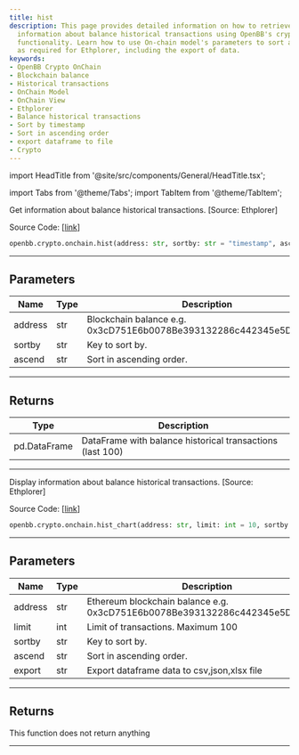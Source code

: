 ```yaml
---
title: hist
description: This page provides detailed information on how to retrieve and display
  information about balance historical transactions using OpenBB's crypto.onchain
  functionality. Learn how to use On-chain model's parameters to sort and limit transactions
  as required for Ethplorer, including the export of data.
keywords:
- OpenBB Crypto OnChain
- Blockchain balance
- Historical transactions
- OnChain Model
- OnChain View
- Ethplorer
- Balance historical transactions
- Sort by timestamp
- Sort in ascending order
- export dataframe to file
- Crypto
---
```


import HeadTitle from '@site/src/components/General/HeadTitle.tsx';

<HeadTitle title="crypto.onchain.hist - Reference | OpenBB SDK Docs" />

import Tabs from '@theme/Tabs';
import TabItem from '@theme/TabItem';

<Tabs>
<TabItem value="model" label="Model" default>

Get information about balance historical transactions. [Source: Ethplorer]

Source Code: [[link](https://github.com/OpenBB-finance/OpenBBTerminal/tree/main/openbb_terminal/cryptocurrency/onchain/ethplorer_model.py#L336)]

```python wordwrap
openbb.crypto.onchain.hist(address: str, sortby: str = "timestamp", ascend: bool = True)
```

---

## Parameters

| Name | Type | Description | Default | Optional |
| ---- | ---- | ----------- | ------- | -------- |
| address | str | Blockchain balance e.g. 0x3cD751E6b0078Be393132286c442345e5DC49699 | None | False |
| sortby | str | Key to sort by. | timestamp | True |
| ascend | str | Sort in ascending order. | True | True |


---

## Returns

| Type | Description |
| ---- | ----------- |
| pd.DataFrame | DataFrame with balance historical transactions (last 100) |
---



</TabItem>
<TabItem value="view" label="Chart">

Display information about balance historical transactions. [Source: Ethplorer]

Source Code: [[link](https://github.com/OpenBB-finance/OpenBBTerminal/tree/main/openbb_terminal/cryptocurrency/onchain/ethplorer_view.py#L171)]

```python wordwrap
openbb.crypto.onchain.hist_chart(address: str, limit: int = 10, sortby: str = "timestamp", ascend: bool = True, export: str = "", sheet_name: Optional[str] = None)
```

---

## Parameters

| Name | Type | Description | Default | Optional |
| ---- | ---- | ----------- | ------- | -------- |
| address | str | Ethereum blockchain balance e.g. 0x3cD751E6b0078Be393132286c442345e5DC49699 | None | False |
| limit | int | Limit of transactions. Maximum 100 | 10 | True |
| sortby | str | Key to sort by. | timestamp | True |
| ascend | str | Sort in ascending order. | True | True |
| export | str | Export dataframe data to csv,json,xlsx file |  | True |


---

## Returns

This function does not return anything

---



</TabItem>
</Tabs>